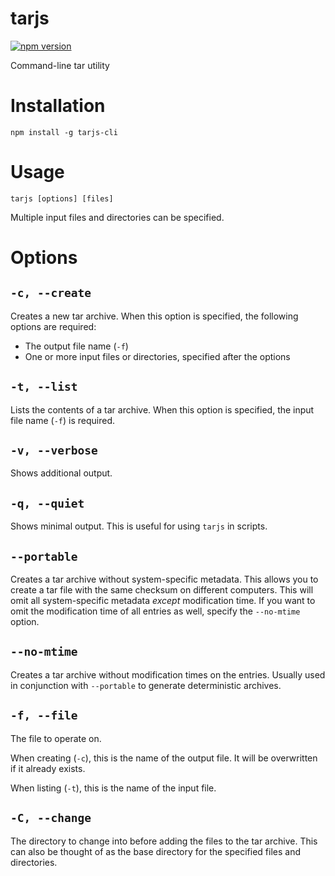 # tarjs

[![npm version](https://badge.fury.io/js/tarjs-cli.svg)](https://badge.fury.io/js/tarjs-cli)

Command-line tar utility

# Installation

    npm install -g tarjs-cli

# Usage

    tarjs [options] [files]

Multiple input files and directories can be specified.

# Options

## `-c, --create`

Creates a new tar archive. When this option is specified, the following options are required:

 - The output file name (`-f`)
 - One or more input files or directories, specified after the options

## `-t, --list`

Lists the contents of a tar archive. When this option is specified, the input file name (`-f`) is required.

## `-v, --verbose`

Shows additional output.

## `-q, --quiet`

Shows minimal output. This is useful for using `tarjs` in scripts.

## `--portable`

Creates a tar archive without system-specific metadata. This allows you to create a tar file with the same checksum on different computers. This will omit all system-specific metadata *except* modification time. If you want to omit the modification time of all entries as well, specify the `--no-mtime` option.

## `--no-mtime`

Creates a tar archive without modification times on the entries. Usually used in conjunction with `--portable` to generate deterministic archives.

## `-f, --file`

The file to operate on.
 
When creating (`-c`), this is the name of the output file. It will be overwritten if it already exists.

When listing (`-t`), this is the name of the input file.

## `-C, --change`

The directory to change into before adding the files to the tar archive. This can also be thought of as the base directory for the specified files and directories.
